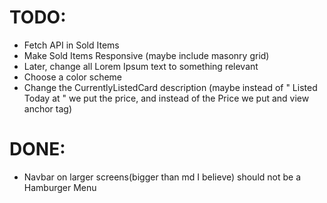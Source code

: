 # TODO:

- Fetch API in Sold Items
- Make Sold Items Responsive (maybe include masonry grid)
- Later, change all Lorem Ipsum text to something relevant
- Choose a color scheme
- Change the CurrentlyListedCard description (maybe instead of " Listed Today at " we put the price, and instead of the Price we put and view anchor tag)

# DONE:

- Navbar on larger screens(bigger than md I believe) should not be a Hamburger Menu
